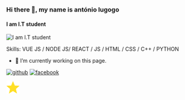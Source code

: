 ### Hi there 👋, my name is antónio lugogo
#### I am I.T student
![I am I.T student](https://scontent.flad7-1.fna.fbcdn.net/v/t1.6435-9/s960x960/103077709_2665915473734366_3878808672361267545_n.jpg?_nc_cat=107&ccb=1-5&_nc_sid=e3f864&_nc_eui2=AeHFMtfBh16QQSyW1Zq3HuuPKe7fv5coFxUp7t-_lygXFUES4V5IJbjxbqbiN-wsrSafWEK_bmn8_I3ToznUILWT&_nc_ohc=b8NRnb13zo8AX-kz9ta&_nc_ht=scontent.flad7-1.fna&oh=00_AT8ZNVIZJ0h1qrVQg3Pc1luMhv-2nDIkwoVi-Z5ZXkxhKA&oe=62198706)


Skills: VUE JS / NODE JS/ REACT / JS / HTML / CSS / C++ / PYTHON

- 🔭 I’m currently working on this page. 


[<img src='https://cdn.jsdelivr.net/npm/simple-icons@3.0.1/icons/github.svg' alt='github' height='40'>](https://github.com/https://github.com/DDarkLexs/DDarkLexs/)  [<img src='https://cdn.jsdelivr.net/npm/simple-icons@3.0.1/icons/facebook.svg' alt='facebook' height='40'>](https://www.facebook.com/DDarkLexs)  

<a href='https://stars.github.com/'><img src='https://raw.githubusercontent.com/acervenky/animated-github-badges/master/assets/starbadge.gif' width='35' height='35'></a> 

